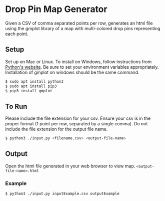 # Drop Pin Map Generator
Given a CSV of comma separated points per row, generates an html file using the gmplot library of a map with multi-colored drop pins representing each point.

## Setup
Set up on Mac or Linux. To install on Windows, follow instructions from [Python's website](https://www.python.org/downloads/). Be sure to set your environment variables appropriately. Installation of gmplot on windows should be the same command.
```sh
$ sudo apt install python3
$ sudo apt install pip3
$ pip3 install gmplot
```

## To Run
Please include the file extension for your csv. Ensure your csv is in the proper format (1 point per row, separated by a single comma). Do not include the file extension for the output file name.
```sh
$ python3 ./input.py <filename.csv> <output-file-name>
```

## Output
Open the html file generated in your web browser to view map.
`<output-file-name>.html`

### Example
```sh
$ python3 ./input.py inputExample.csv outputExample
```
